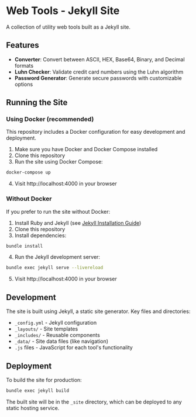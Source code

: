 # Web Tools - Jekyll Site

A collection of utility web tools built as a Jekyll site.

## Features

- **Converter**: Convert between ASCII, HEX, Base64, Binary, and Decimal formats
- **Luhn Checker**: Validate credit card numbers using the Luhn algorithm
- **Password Generator**: Generate secure passwords with customizable options

## Running the Site

### Using Docker (recommended)

This repository includes a Docker configuration for easy development and deployment.

1. Make sure you have Docker and Docker Compose installed
2. Clone this repository
3. Run the site using Docker Compose:

```bash
docker-compose up
```

4. Visit http://localhost:4000 in your browser

### Without Docker

If you prefer to run the site without Docker:

1. Install Ruby and Jekyll (see [Jekyll Installation Guide](https://jekyllrb.com/docs/installation/))
2. Clone this repository
3. Install dependencies:

```bash
bundle install
```

4. Run the Jekyll development server:

```bash
bundle exec jekyll serve --livereload
```

5. Visit http://localhost:4000 in your browser

## Development

The site is built using Jekyll, a static site generator. Key files and directories:

- `_config.yml` - Jekyll configuration
- `_layouts/` - Site templates
- `_includes/` - Reusable components
- `_data/` - Site data files (like navigation)
- `.js` files - JavaScript for each tool's functionality

## Deployment

To build the site for production:

```bash
bundle exec jekyll build
```

The built site will be in the `_site` directory, which can be deployed to any static hosting service.
